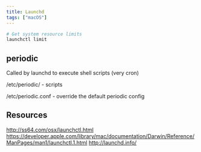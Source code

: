 ```yaml
---
title: Launchd
tags: ["macOS"]
---
```


```bash
# Get system resource limits
launchctl limit
```

## periodic

Called by launchd to execute shell scripts (very cron)

/etc/periodic/ - scripts

/etc/periodic.conf - override the default periodic config


## Resources

<http://ss64.com/osx/launchctl.html>
<https://developer.apple.com/library/mac/documentation/Darwin/Reference/ManPages/man1/launchctl.1.html>
<http://launchd.info/>

